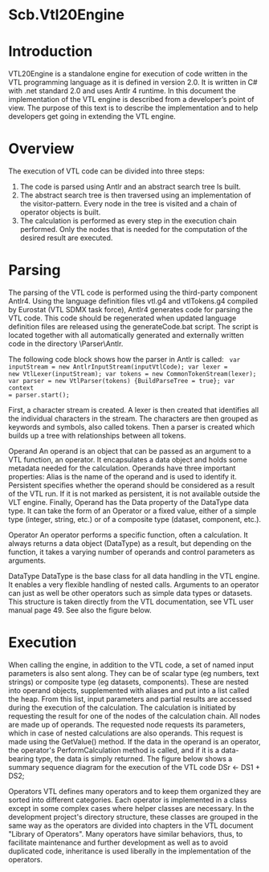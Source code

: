 # Scb.Vtl20Engine
# Introduction
VTL20Engine is a standalone engine for execution of code written in the VTL programming language as it is defined in version 2.0. It is written in C# with .net standard 2.0 and uses Antlr 4 runtime. In this document the implementation of the VTL engine is described from a developer’s point of view. The purpose of this text is to describe the implementation and to help developers get going in extending the VTL engine.

# Overview
The execution of VTL code can be divided into three steps:
1)	The code is parsed using Antlr and an abstract search tree Is built.
2)	The abstract search tree is then traversed using an implementation of the visitor-pattern. Every node in the tree is visited and a chain of operator objects is built.
3)	The calculation is performed as every step in the execution chain performed. Only the nodes that is needed for the computation of the desired result are executed.

# Parsing

The parsing of the VTL code is performed using the third-party component Antlr4. Using the language definition files vtl.g4 and vtlTokens.g4 compiled by Eurostat (VTL SDMX task force), Antlr4 generates code for parsing the VTL code. This code should be regenerated when updated language definition files are released using the generateCode.bat script. The script is located together with all automatically generated and externally written code in the directory \Parser\Antlr.

The following code block shows how the parser in Antlr is called:
<code>
            var inputStream = new AntlrInputStream(inputVtlCode);
            var lexer = new VtlLexer(inputStream);
            var tokens = new CommonTokenStream(lexer);
            var parser = new VtlParser(tokens) {BuildParseTree = true};
            var context = parser.start();
</code>

First, a character stream is created. A lexer is then created that identifies all the individual characters in the stream. The characters are then grouped as keywords and symbols, also called tokens. Then a parser is created which builds up a tree with relationships between all tokens.

Operand
An operand is an object that can be passed as an argument to a VTL function, an operator. It encapsulates a data object and holds some metadata needed for the calculation. Operands have three important properties: Alias is the name of the operand and is used to identify it. Persistent specifies whether the operand should be considered as a result of the VTL run. If it is not marked as persistent, it is not available outside the VLT engine. Finally, Operand has the Data property of the DataType data type. It can take the form of an Operator or a fixed value, either of a simple type (integer, string, etc.) or of a composite type (dataset, component, etc.).

Operator
An operator performs a specific function, often a calculation. It always returns a data object (DataType) as a result, but depending on the function, it takes a varying number of operands and control parameters as arguments.

DataType
DataType is the base class for all data handling in the VTL engine. It enables a very flexible handling of nested calls. Arguments to an operator can just as well be other operators such as simple data types or datasets. This structure is taken directly from the VTL documentation, see VTL user manual page 49. See also the figure below.

# Execution
When calling the engine, in addition to the VTL code, a set of named input parameters is also sent along. They can be of scalar type (eg numbers, text strings) or composite type (eg datasets, components). These are nested into operand objects, supplemented with aliases and put into a list called the heap. From this list, input parameters and partial results are accessed during the execution of the calculation.
The calculation is initiated by requesting the result for one of the nodes of the calculation chain. All nodes are made up of operands. The requested node requests its parameters, which in case of nested calculations are also operands. This request is made using the GetValue() method. If the data in the operand is an operator, the operator's PerformCalculation method is called, and if it is a data-bearing type, the data is simply returned. The figure below shows a summary sequence diagram for the execution of the VTL code DSr <- DS1 + DS2; 

Operators
VTL defines many operators and to keep them organized they are sorted into different categories. Each operator is implemented in a class except in some complex cases where helper classes are necessary. In the development project's directory structure, these classes are grouped in the same way as the operators are divided into chapters in the VTL document "Library of Operators". Many operators have similar behaviors, thus, to facilitate maintenance and further development as well as to avoid duplicated code, inheritance is used liberally in the implementation of the operators.
